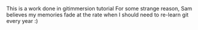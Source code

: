 This is a work done in gitimmersion tutorial
For some strange reason, Sam believes my memories fade at the rate when I should need to re-learn git every year :)
